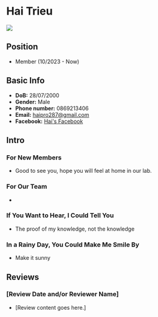 # Hai Trieu

![](https://avatars.githubusercontent.com/u/17197951)

## Position

- Member (10/2023 - Now)

## Basic Info

- **DoB:** 28/07/2000
- **Gender:** Male
- **Phone number:** 0869213406
- **Email:** haipro287@gmail.com
- **Facebook:** [Hai's Facebook](https://www.facebook.com/profile.php?id=haipro287)

## Intro

### For New Members

- Good to see you, hope you will feel at home in our lab.

### For Our Team

- 

### If You Want to Hear, I Could Tell You

- The proof of my knowledge, not the knowledge

### In a Rainy Day, You Could Make Me Smile By

- Make it sunny

## Reviews

### [Review Date and/or Reviewer Name]

- [Review content goes here.]
